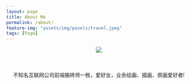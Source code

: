 ```yaml
---
layout: page
title: About Me
permalink: /about/
feature-img: "assets/img/pexels/travel.jpeg"
tags: [Page]
---
```

<div style="text-align: center">
<image src="../assets/img/meimei.jpeg" />


<div style="margin-top: 50px">不知名互联网公司前端搬砖师一枚，爱好女，业余绘画、插画、原画爱好者!</div>




</div>

